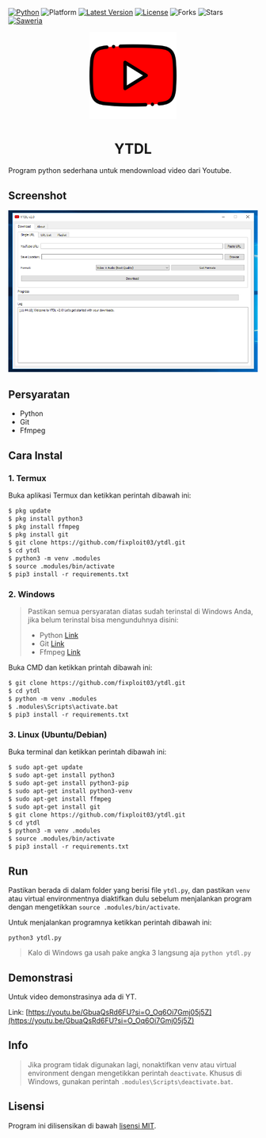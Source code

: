 [![Python](https://img.shields.io/badge/Python-3.x-blue?style=flat&logo=python)](https://www.python.org/)
![Platform](https://img.shields.io/badge/Platform-All-lightgreen?style=flat)
[![Latest Version](https://img.shields.io/github/v/release/fixploit03/ytdl?style=flat&color=blue)](https://github.com/fixploit03/ytdl/releases)
[![License](https://img.shields.io/badge/License-MIT-blue?style=flat)](https://github.com/fixploit03/ytdl/blob/main/LICENSE)
![Forks](https://img.shields.io/github/forks/fixploit03/ytdl?style=flat&color=green)
![Stars](https://img.shields.io/github/stars/fixploit03/ytdl?style=flat&color=green)
[![Saweria](https://img.shields.io/badge/Support-Me-yellow?style=flat&logo=coffee)](https://saweria.co/fixploit03)

<div align="center">
  <img src="https://github.com/fixploit03/ytdl/blob/main/img/youtube.png" width=35%/>
  <h1>YTDL</h1>
</div>

Program python sederhana untuk mendownload video dari Youtube.

## Screenshot

![](https://github.com/fixploit03/ytdl/blob/main/img/ytdl.PNG)

## Persyaratan

- Python
- Git
- Ffmpeg

## Cara Instal


### 1. Termux

Buka aplikasi Termux dan ketikkan perintah dibawah ini:

```
$ pkg update
$ pkg install python3
$ pkg install ffmpeg
$ pkg install git
$ git clone https://github.com/fixploit03/ytdl.git
$ cd ytdl
$ python3 -m venv .modules
$ source .modules/bin/activate
$ pip3 install -r requirements.txt
```

### 2. Windows

> Pastikan semua persyaratan diatas sudah terinstal di Windows Anda, jika belum terinstal bisa mengunduhnya disini:
>
> - Python [Link](https://www.python.org/ftp/python/3.13.2/python-3.13.2-amd64.exe)
> - Git [Link](https://github.com/git-for-windows/git/releases/download/v2.48.1.windows.1/Git-2.48.1-64-bit.exe)
> - Ffmpeg [Link](https://www.gyan.dev/ffmpeg/builds/ffmpeg-release-essentials.zip)

Buka CMD dan ketikkan printah dibawah ini:

```
$ git clone https://github.com/fixploit03/ytdl.git
$ cd ytdl
$ python -m venv .modules
$ .modules\Scripts\activate.bat
$ pip3 install -r requirements.txt
```

### 3. Linux (Ubuntu/Debian)

Buka terminal dan ketikkan perintah dibawah ini:

```
$ sudo apt-get update
$ sudo apt-get install python3
$ sudo apt-get install python3-pip
$ sudo apt-get install python3-venv
$ sudo apt-get install ffmpeg
$ sudo apt-get install git
$ git clone https://github.com/fixploit03/ytdl.git
$ cd ytdl
$ python3 -m venv .modules
$ source .modules/bin/activate
$ pip3 install -r requirements.txt
```

## Run

Pastikan berada di dalam folder yang berisi file `ytdl.py`, dan pastikan `venv` atau virtual environmentnya diaktifkan dulu sebelum menjalankan program dengan mengetikkan `source .modules/bin/activate`.

Untuk menjalankan programnya ketikkan perintah dibawah ini:

```
python3 ytdl.py
```

> Kalo di Windows ga usah pake angka 3 langsung aja `python ytdl.py`

## Demonstrasi

Untuk video demonstrasinya ada di YT.

Link: [https://youtu.be/GbuaQsRd6FU?si=O_Oq6Oi7Gmj05j5Z](https://youtu.be/GbuaQsRd6FU?si=O_Oq6Oi7Gmj05j5Z)

## Info

> Jika program tidak digunakan lagi, nonaktifkan venv atau virtual environment dengan mengetikkan perintah `deactivate`. Khusus di Windows, gunakan perintah `.modules\Scripts\deactivate.bat`.

## Lisensi 

Program ini dilisensikan di bawah [lisensi MIT](https://github.com/fixploit03/ytdl/blob/main/LICENSE).
